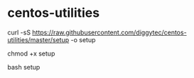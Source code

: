 # centos-utilities

curl -sS https://raw.githubusercontent.com/diggytec/centos-utilities/master/setup -o setup

chmod +x setup

bash setup
